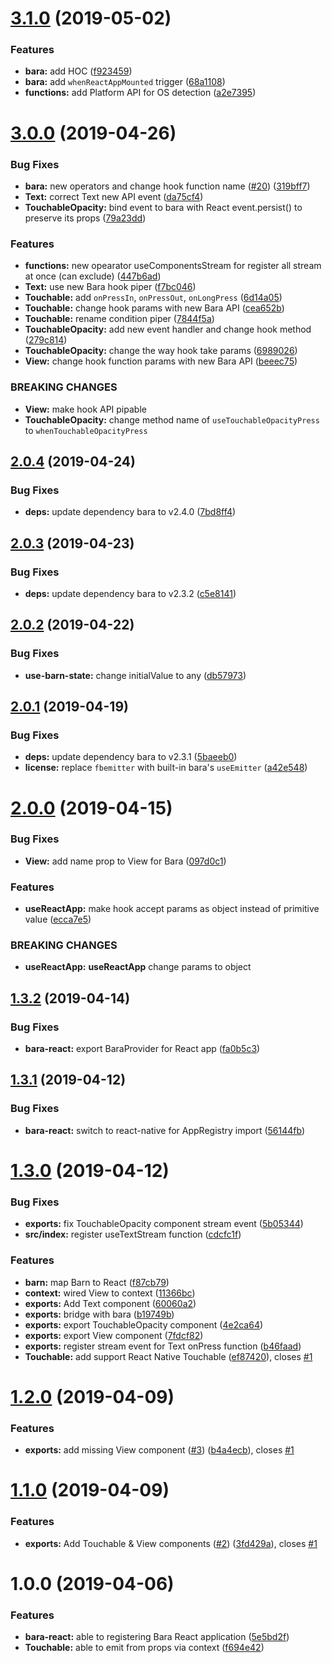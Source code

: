 # [3.1.0](https://github.com/barajs/bara-react/compare/v3.0.0...v3.1.0) (2019-05-02)


### Features

* **bara:** add  HOC ([f923459](https://github.com/barajs/bara-react/commit/f923459))
* **bara:** add `whenReactAppMounted` trigger ([68a1108](https://github.com/barajs/bara-react/commit/68a1108))
* **functions:** add Platform API for OS detection ([a2e7395](https://github.com/barajs/bara-react/commit/a2e7395))

# [3.0.0](https://github.com/barajs/bara-react/compare/v2.0.4...v3.0.0) (2019-04-26)


### Bug Fixes

* **bara:** new operators and change hook function name ([#20](https://github.com/barajs/bara-react/issues/20)) ([319bff7](https://github.com/barajs/bara-react/commit/319bff7))
* **Text:** correct Text new API event ([da75cf4](https://github.com/barajs/bara-react/commit/da75cf4))
* **TouchableOpacity:** bind event to bara with React event.persist() to preserve its props ([79a23dd](https://github.com/barajs/bara-react/commit/79a23dd))


### Features

* **functions:** new opearator useComponentsStream for register all stream at once (can exclude) ([447b6ad](https://github.com/barajs/bara-react/commit/447b6ad))
* **Text:** use new Bara hook piper ([f7bc046](https://github.com/barajs/bara-react/commit/f7bc046))
* **Touchable:** add `onPressIn`, `onPressOut`, `onLongPress` ([6d14a05](https://github.com/barajs/bara-react/commit/6d14a05))
* **Touchable:** change hook params with new Bara API ([cea652b](https://github.com/barajs/bara-react/commit/cea652b))
* **Touchable:** rename condition piper ([7844f5a](https://github.com/barajs/bara-react/commit/7844f5a))
* **TouchableOpacity:** add new event handler and change hook method ([279c814](https://github.com/barajs/bara-react/commit/279c814))
* **TouchableOpacity:** change the way hook take params ([6989026](https://github.com/barajs/bara-react/commit/6989026))
* **View:** change hook function params with new Bara API ([beeec75](https://github.com/barajs/bara-react/commit/beeec75))


### BREAKING CHANGES

* **View:** make hook API pipable
* **TouchableOpacity:** change method name of `useTouchableOpacityPress` to `whenTouchableOpacityPress`

## [2.0.4](https://github.com/barajs/bara-react/compare/v2.0.3...v2.0.4) (2019-04-24)


### Bug Fixes

* **deps:** update dependency bara to v2.4.0 ([7bd8ff4](https://github.com/barajs/bara-react/commit/7bd8ff4))

## [2.0.3](https://github.com/barajs/bara-react/compare/v2.0.2...v2.0.3) (2019-04-23)


### Bug Fixes

* **deps:** update dependency bara to v2.3.2 ([c5e8141](https://github.com/barajs/bara-react/commit/c5e8141))

## [2.0.2](https://github.com/barajs/bara-react/compare/v2.0.1...v2.0.2) (2019-04-22)


### Bug Fixes

* **use-barn-state:** change initialValue to any ([db57973](https://github.com/barajs/bara-react/commit/db57973))

## [2.0.1](https://github.com/barajs/bara-react/compare/v2.0.0...v2.0.1) (2019-04-19)


### Bug Fixes

* **deps:** update dependency bara to v2.3.1 ([5baeeb0](https://github.com/barajs/bara-react/commit/5baeeb0))
* **license:** replace `fbemitter` with built-in bara's `useEmitter` ([a42e548](https://github.com/barajs/bara-react/commit/a42e548))

# [2.0.0](https://github.com/barajs/bara-react/compare/v1.3.2...v2.0.0) (2019-04-15)


### Bug Fixes

* **View:** add name prop to View for Bara ([097d0c1](https://github.com/barajs/bara-react/commit/097d0c1))


### Features

* **useReactApp:** make hook accept params as object instead of primitive value ([ecca7e5](https://github.com/barajs/bara-react/commit/ecca7e5))


### BREAKING CHANGES

* **useReactApp:** **useReactApp** change params to object

## [1.3.2](https://github.com/barajs/bara-react/compare/v1.3.1...v1.3.2) (2019-04-14)


### Bug Fixes

* **bara-react:** export BaraProvider for React app ([fa0b5c3](https://github.com/barajs/bara-react/commit/fa0b5c3))

## [1.3.1](https://github.com/barajs/bara-react/compare/v1.3.0...v1.3.1) (2019-04-12)


### Bug Fixes

* **bara-react:** switch to react-native for AppRegistry import ([56144fb](https://github.com/barajs/bara-react/commit/56144fb))

# [1.3.0](https://github.com/barajs/bara-react/compare/v1.2.0...v1.3.0) (2019-04-12)


### Bug Fixes

* **exports:** fix TouchableOpacity component stream event ([5b05344](https://github.com/barajs/bara-react/commit/5b05344))
* **src/index:** register useTextStream function ([cdcfc1f](https://github.com/barajs/bara-react/commit/cdcfc1f))


### Features

* **barn:** map Barn to React ([f87cb79](https://github.com/barajs/bara-react/commit/f87cb79))
* **context:** wired View to context ([11366bc](https://github.com/barajs/bara-react/commit/11366bc))
* **exports:** Add Text component ([60060a2](https://github.com/barajs/bara-react/commit/60060a2))
* **exports:** bridge <View> with bara ([b19749b](https://github.com/barajs/bara-react/commit/b19749b))
* **exports:** export TouchableOpacity component ([4e2ca64](https://github.com/barajs/bara-react/commit/4e2ca64))
* **exports:** export View component ([7fdcf82](https://github.com/barajs/bara-react/commit/7fdcf82))
* **exports:** register stream event for Text onPress function ([b46faad](https://github.com/barajs/bara-react/commit/b46faad))
* **Touchable:** add support React Native Touchable ([ef87420](https://github.com/barajs/bara-react/commit/ef87420)), closes [#1](https://github.com/barajs/bara-react/issues/1)

# [1.2.0](https://github.com/barajs/bara-react/compare/v1.1.0...v1.2.0) (2019-04-09)


### Features

* **exports:** add missing View component ([#3](https://github.com/barajs/bara-react/issues/3)) ([b4a4ecb](https://github.com/barajs/bara-react/commit/b4a4ecb)), closes [#1](https://github.com/barajs/bara-react/issues/1)

# [1.1.0](https://github.com/barajs/bara-react/compare/v1.0.0...v1.1.0) (2019-04-09)


### Features

* **exports:** Add Touchable & View components ([#2](https://github.com/barajs/bara-react/issues/2)) ([3fd429a](https://github.com/barajs/bara-react/commit/3fd429a)), closes [#1](https://github.com/barajs/bara-react/issues/1)

# 1.0.0 (2019-04-06)


### Features

* **bara-react:** able to registering Bara React application ([5e5bd2f](https://github.com/barajs/bara-react/commit/5e5bd2f))
* **Touchable:** able to emit from props via context ([f694e42](https://github.com/barajs/bara-react/commit/f694e42))
